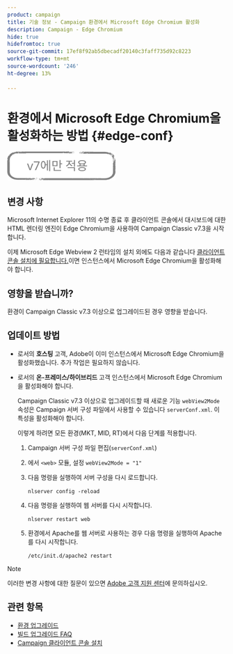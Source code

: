 ```yaml
---
product: campaign
title: 기술 정보 - Campaign 환경에서 Microsoft Edge Chromium 활성화
description: Campaign - Edge Chromium
hide: true
hidefromtoc: true
source-git-commit: 17ef8f92ab5dbecadf20140c3faff735d92c8223
workflow-type: tm+mt
source-wordcount: '246'
ht-degree: 13%

---
```



# 환경에서 Microsoft Edge Chromium을 활성화하는 방법 {#edge-conf}

![](../../assets/v7-only.svg)


## 변경 사항

Microsoft Internet Explorer 11의 수명 종료 후 클라이언트 콘솔에서 대시보드에 대한 HTML 렌더링 엔진이 Edge Chromium을 사용하여 Campaign Classic v7.3을 시작합니다.

이제 Microsoft Edge Webview 2 런타임의 설치 외에도 다음과 같습니다 [클라이언트 콘솔 설치에 필요합니다.](../../installation/using/installing-the-client-console.md#webview)이면 인스턴스에서 Microsoft Edge Chromium을 활성화해야 합니다.

## 영향을 받습니까?

환경이 Campaign Classic v7.3 이상으로 업그레이드된 경우 영향을 받습니다.

## 업데이트 방법

* 로서의 **호스팅** 고객, Adobe이 이미 인스턴스에서 Microsoft Edge Chromium을 활성화했습니다. 추가 작업은 필요하지 않습니다.

* 로서의 **온-프레미스/하이브리드** 고객 인스턴스에서 Microsoft Edge Chromium을 활성화해야 합니다.

   Campaign Classic v7.3 이상으로 업그레이드할 때 새로운 기능 `webView2Mode` 속성은 Campaign 서버 구성 파일에서 사용할 수 있습니다 `serverConf.xml`. 이 특성을 활성화해야 합니다.

   이렇게 하려면 모든 환경(MKT, MID, RT)에서 다음 단계를 적용합니다.

   1. Campaign 서버 구성 파일 편집(`serverConf.xml`)
   1. 에서 `<web>` 모듈, 설정 `webView2Mode = "1"`
   1. 다음 명령을 실행하여 서버 구성을 다시 로드합니다.

      ```
      nlserver config -reload
      ```

   1. 다음 명령을 실행하여 웹 서버를 다시 시작합니다.

      ```
      nlserver restart web
      ```

   1. 환경에서 Apache를 웹 서버로 사용하는 경우 다음 명령을 실행하여 Apache를 다시 시작합니다.

      ```
      /etc/init.d/apache2 restart
      ```


>[!NOTE]
>
>이러한 변경 사항에 대한 질문이 있으면 [Adobe 고객 지원 센터](https://helpx.adobe.com/kr/enterprise/admin-guide.html/enterprise/using/support-for-experience-cloud.ug.html)에 문의하십시오.

## 관련 항목

* [환경 업그레이드](../../production/using/build-upgrade.md)
* [빌드 업그레이드 FAQ](../../platform/using/faq-build-upgrade.md)
* [Campaign 클라이언트 콘솔 설치](../../installation/using/installing-the-client-console.md)

